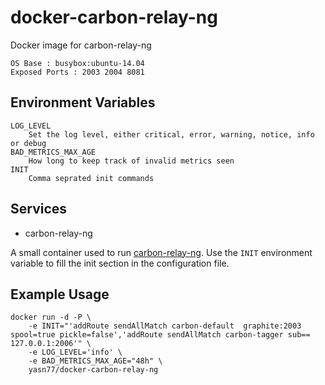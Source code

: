 docker-carbon-relay-ng
======================

Docker image for carbon-relay-ng

    OS Base : busybox:ubuntu-14.04
    Exposed Ports : 2003 2004 8081

Environment Variables
---------------------
    LOG_LEVEL
        Set the log level, either critical, error, warning, notice, info or debug
    BAD_METRICS_MAX_AGE
        How long to keep track of invalid metrics seen
    INIT
        Comma seprated init commands

Services
--------

  * carbon-relay-ng

A small container used to run [carbon-relay-ng](https://github.com/graphite-ng/carbon-relay-ng).
Use the `INIT` environment variable to fill the init section in the configuration file.

Example Usage
-------------

```
docker run -d -P \
    -e INIT="'addRoute sendAllMatch carbon-default  graphite:2003 spool=true pickle=false','addRoute sendAllMatch carbon-tagger sub==  127.0.0.1:2006'" \
    -e LOG_LEVEL='info' \
    -e BAD_METRICS_MAX_AGE="48h" \
    yasn77/docker-carbon-relay-ng
```
